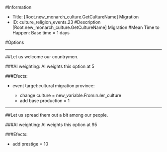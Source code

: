 #Information
 - Title: [Root.new_monarch_culture.GetCultureName] Migration
 - ID: culture_religion_events.23
#Description
[Root.new_monarch_culture.GetCultureName] Migration
#Mean Time to Happen:
Base time = 1 days

#Options

___
##Let us welcome our countrymen.

###AI weighting:
AI weights this option at 5


###Efects:<ul><li>event target:cultural migration province:</li><ul><li>change culture = new_variable:From:ruler_culture</li><li>add base production = 1</li></ul></ul>

___
##Let us spread them out a bit among our people.

###AI weighting:
AI weights this option at 95


###Efects:<ul><li>add prestige = 10</li></ul>
